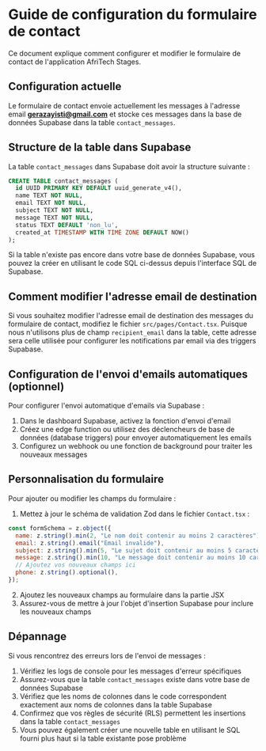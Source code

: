 
# Guide de configuration du formulaire de contact

Ce document explique comment configurer et modifier le formulaire de contact de l'application AfriTech Stages.

## Configuration actuelle

Le formulaire de contact envoie actuellement les messages à l'adresse email **gerazayisti@gmail.com** et stocke ces messages dans la base de données Supabase dans la table `contact_messages`.

## Structure de la table dans Supabase

La table `contact_messages` dans Supabase doit avoir la structure suivante :

```sql
CREATE TABLE contact_messages (
  id UUID PRIMARY KEY DEFAULT uuid_generate_v4(),
  name TEXT NOT NULL,
  email TEXT NOT NULL,
  subject TEXT NOT NULL,
  message TEXT NOT NULL,
  status TEXT DEFAULT 'non_lu',
  created_at TIMESTAMP WITH TIME ZONE DEFAULT NOW()
);
```

Si la table n'existe pas encore dans votre base de données Supabase, vous pouvez la créer en utilisant le code SQL ci-dessus depuis l'interface SQL de Supabase.

## Comment modifier l'adresse email de destination

Si vous souhaitez modifier l'adresse email de destination des messages du formulaire de contact, modifiez le fichier `src/pages/Contact.tsx`. Puisque nous n'utilisons plus de champ `recipient_email` dans la table, cette adresse sera celle utilisée pour configurer les notifications par email via des triggers Supabase.

## Configuration de l'envoi d'emails automatiques (optionnel)

Pour configurer l'envoi automatique d'emails via Supabase :

1. Dans le dashboard Supabase, activez la fonction d'envoi d'email
2. Créez une edge function ou utilisez des déclencheurs de base de données (database triggers) pour envoyer automatiquement les emails
3. Configurez un webhook ou une fonction de background pour traiter les nouveaux messages

## Personnalisation du formulaire

Pour ajouter ou modifier les champs du formulaire :

1. Mettez à jour le schéma de validation Zod dans le fichier `Contact.tsx` :

```javascript
const formSchema = z.object({
  name: z.string().min(2, "Le nom doit contenir au moins 2 caractères"),
  email: z.string().email("Email invalide"),
  subject: z.string().min(5, "Le sujet doit contenir au moins 5 caractères"),
  message: z.string().min(10, "Le message doit contenir au moins 10 caractères"),
  // Ajoutez vos nouveaux champs ici
  phone: z.string().optional(),
});
```

2. Ajoutez les nouveaux champs au formulaire dans la partie JSX
3. Assurez-vous de mettre à jour l'objet d'insertion Supabase pour inclure les nouveaux champs

## Dépannage

Si vous rencontrez des erreurs lors de l'envoi de messages :

1. Vérifiez les logs de console pour les messages d'erreur spécifiques
2. Assurez-vous que la table `contact_messages` existe dans votre base de données Supabase
3. Vérifiez que les noms de colonnes dans le code correspondent exactement aux noms de colonnes dans la table Supabase
4. Confirmez que vos règles de sécurité (RLS) permettent les insertions dans la table `contact_messages`
5. Vous pouvez également créer une nouvelle table en utilisant le SQL fourni plus haut si la table existante pose problème
